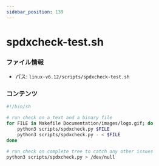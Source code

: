 ```yaml
---
sidebar_position: 139
---
```

# spdxcheck-test.sh

### ファイル情報

- パス: `linux-v6.12/scripts/spdxcheck-test.sh`

### コンテンツ

```sh
#!/bin/sh

# run check on a text and a binary file
for FILE in Makefile Documentation/images/logo.gif; do
	python3 scripts/spdxcheck.py $FILE
	python3 scripts/spdxcheck.py - < $FILE
done

# run check on complete tree to catch any other issues
python3 scripts/spdxcheck.py > /dev/null

```
